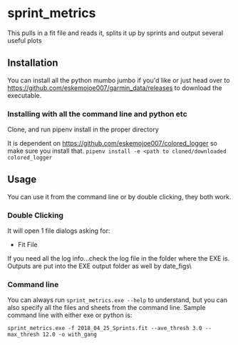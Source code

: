 # sprint_metrics
This pulls in a fit file and reads it, splits it up by sprints and output several
useful plots

## Installation
You can install all the python mumbo jumbo if you'd like or just
head over to https://github.com/eskemojoe007/garmin_data/releases
to download the executable.

### Installing with all the command line and python etc
Clone, and run pipenv install in the proper directory

It is dependent on https://github.com/eskemojoe007/colored_logger
so make sure you install that.  `pipenv install -e <path to cloned/downloaded colored_logger`

## Usage
You can use it from the command line or by double clicking, they both work.

### Double Clicking
It will open 1 file dialogs asking for:
- Fit File

If you need all the log info...check the log file in the folder where the EXE is.  Outputs are put into the EXE output folder as well by date_figs\

### Command line
You can always run `sprint_metrics.exe --help` to understand, but you can also specify all the files and sheets from the command line.  Sample command line with either exe or python is:
```
sprint_metrics.exe -f 2018_04_25_Sprints.fit --ave_thresh 3.0 --max_thresh 12.0 -o with_gang
```
